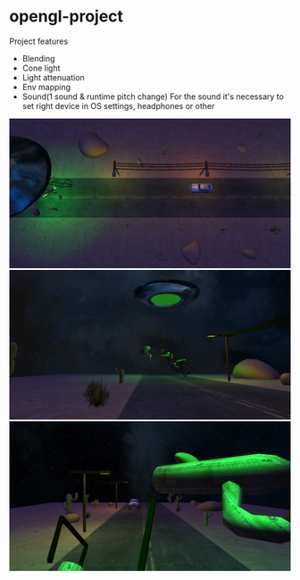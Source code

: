 # opengl-project

  Project features
  - Blending
  - Cone light
  - Light attenuation
  - Env mapping
  - Sound(1 sound & runtime pitch change)
	For the sound it's necessary to set right device in OS settings, headphones or other


![project img](https://github.com/alnovikoff/opengl-project/blob/main/images/project1.png)
![project img](https://github.com/alnovikoff/opengl-project/blob/main/images/project2.png)
![project img](https://github.com/alnovikoff/opengl-project/blob/main/images/project3.png)
